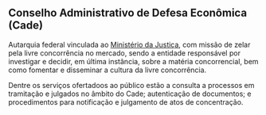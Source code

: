 Conselho Administrativo de Defesa Econômica (Cade)
---

Autarquia federal vinculada ao [Ministério da Justiça], com missão de zelar pela livre concorrência no mercado, sendo a entidade responsável por investigar e decidir, em última instância, sobre a matéria concorrencial, bem como fomentar e disseminar a cultura da livre concorrência.

Dentre os serviços ofertadoos ao público estão a consulta a processos em tramitação e julgados no âmbito do Cade; autenticação de documentos; e procedimentos para notificação e julgamento de atos de concentração.

[Ministério da Justiça]:/orgao/ministerio-da-justica-mj